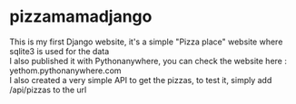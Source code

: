 # pizzamamadjango
This is my first Django website, it's a simple "Pizza place" website where sqlite3 is used for the data <br/> 
I also published it with Pythonanywhere, you can check the website here : yethom.pythonanywhere.com <br/>
I also created a very simple API to get the pizzas, to test it, simply add /api/pizzas to the url 



